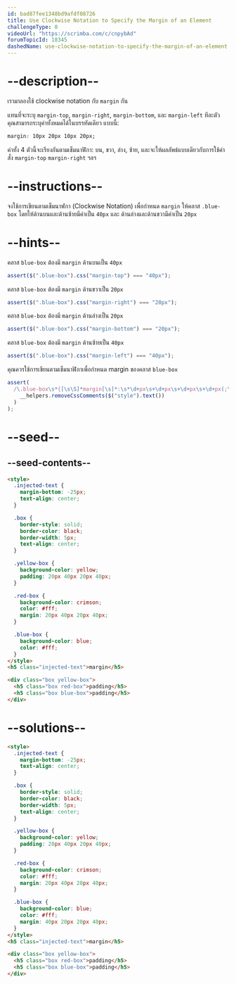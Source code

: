 ```yaml
---
id: bad87fee1348bd9afdf08726
title: Use Clockwise Notation to Specify the Margin of an Element
challengeType: 0
videoUrl: "https://scrimba.com/c/cnpybAd"
forumTopicId: 18345
dashedName: use-clockwise-notation-to-specify-the-margin-of-an-element
---
```


# --description--

เรามาลองใช้ clockwise notation กับ `margin` กัน

แทนที่จะระบุ `margin-top`, `margin-right`, `margin-bottom`, และ `margin-left` ทีละตัว
คุณสามารถระบุค่าทั้งหมดได้ในบรรทัดเดียว แบบนี้:

```css
margin: 10px 20px 10px 20px;
```

ค่าทั้ง 4 ตัวนี้จะเรียงกันตามเข็มนาฬิกา: บน, ขวา, ล่าง, ซ้าย, และจะให้ผลลัพธ์แบบเดียวกับการใช้คำสั่ง `margin-top` `margin-right` ฯลฯ

# --instructions--

จงใช้การเขียนตามเข็มนาฬกา (Clockwise Notation) เพื่อกำหนด `margin` ให้คลาส `.blue-box` โดยให้ด้านบนและด้านซ้ายมีค่าเป็น `40px` และ ด้านล่างและด้านขวามีค่าเป็น `20px`

# --hints--

คลาส `blue-box` ต้องมี `margin` ด้านบนเป็น `40px`

```js
assert($(".blue-box").css("margin-top") === "40px");
```

คลาส `blue-box` ต้องมี `margin` ด้านขวาเป็น `20px`

```js
assert($(".blue-box").css("margin-right") === "20px");
```

คลาส `blue-box` ต้องมี `margin` ด้านล่างเป็น `20px`

```js
assert($(".blue-box").css("margin-bottom") === "20px");
```

คลาส `blue-box` ต้องมี `margin` ด้านซ้ายเป็น `40px`

```js
assert($(".blue-box").css("margin-left") === "40px");
```

คุณควรใช้การเขียนตามเข็มนาฬิกาเพื่อกำหนด margin ของคลาส `blue-box`

```js
assert(
  /\.blue-box\s*{[\s\S]*margin[\s]*:\s*\d+px\s+\d+px\s+\d+px\s+\d+px(;\s*[^}]+\s*}|;?\s*})/.test(
    __helpers.removeCssComments($("style").text())
  )
);
```

# --seed--

## --seed-contents--

```html
<style>
  .injected-text {
    margin-bottom: -25px;
    text-align: center;
  }

  .box {
    border-style: solid;
    border-color: black;
    border-width: 5px;
    text-align: center;
  }

  .yellow-box {
    background-color: yellow;
    padding: 20px 40px 20px 40px;
  }

  .red-box {
    background-color: crimson;
    color: #fff;
    margin: 20px 40px 20px 40px;
  }

  .blue-box {
    background-color: blue;
    color: #fff;
  }
</style>
<h5 class="injected-text">margin</h5>

<div class="box yellow-box">
  <h5 class="box red-box">padding</h5>
  <h5 class="box blue-box">padding</h5>
</div>
```

# --solutions--

```html
<style>
  .injected-text {
    margin-bottom: -25px;
    text-align: center;
  }

  .box {
    border-style: solid;
    border-color: black;
    border-width: 5px;
    text-align: center;
  }

  .yellow-box {
    background-color: yellow;
    padding: 20px 40px 20px 40px;
  }

  .red-box {
    background-color: crimson;
    color: #fff;
    margin: 20px 40px 20px 40px;
  }

  .blue-box {
    background-color: blue;
    color: #fff;
    margin: 40px 20px 20px 40px;
  }
</style>
<h5 class="injected-text">margin</h5>

<div class="box yellow-box">
  <h5 class="box red-box">padding</h5>
  <h5 class="box blue-box">padding</h5>
</div>
```
